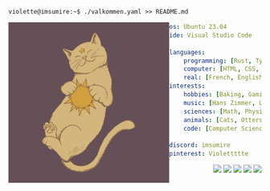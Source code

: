 ```console
violette@imsumire:~$ ./valkommen.yaml >> README.md
```

<img align="left" src="https://raw.githubusercontent.com/ImSumire/ImSumire/main/cat.png" width="320" />

```yaml
os: Ubuntu 23.04
ide: Visual Studio Code

languages:
    programming: [Rust, TypeScript, Julia, Nim, JavaScript, Python, Ocaml]
    computer: [HTML, CSS, JSON, YAML, XML, LaTeX, Markdown]
    real: [French, English, Swedish]
interests:
    hobbies: [Baking, Gaming, Coding, Walking, Series]
    music: [Hans Zimmer, Lana Del Rey, Clairo, girl in red]
    sciences: [Math, Physic, Biology, Astrology]
    animals: [Cats, Otters, Red Pandas, Foxes, Bears]
    code: [Computer Science, Shaders, Games, Optimizations]

discord: imsumire
pinterest: Violettttte
```

<section align="left" style="display: flex; gap: 4px">
    &nbsp; &nbsp; &nbsp; &nbsp; &nbsp; &nbsp; &nbsp; &nbsp; &nbsp; &nbsp; &nbsp; &nbsp; &nbsp; &nbsp; &nbsp;
    <img src="https://via.placeholder.com/15/43303b/000000?text=+">
    <img src="https://via.placeholder.com/15/f4ebcb/000000?text=+">
    <img src="https://via.placeholder.com/15/97b395/000000?text=+">
    <img src="https://via.placeholder.com/15/efce8e/000000?text=+">
    <img src="https://via.placeholder.com/15/6d8c89/000000?text=+">
</section>
